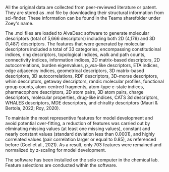 All the original data are collected from peer-reviewed literature or patent. They are stored as .mol file by downloading their structural information from sci-finder. These information can be found in the Teams sharefolder under Zoey's name.

The .mol files are loaded to AlvaDesc software to generate molecular descriptors (total of 5,666 descriptors) including both 2D (4,179) and 3D (1,487) descriptors. The features that were generated by molecular descriptors included a total of 33 categories, encompassing constitutioinal indices, ring descriptors, topological indices, walk and path counts, connectivity indices, information indices, 2D matrix-based descriptors, 2D autocorrelations, burden eigenvalues, p_vsa-like descriptors, ETA indices, edge adjacency indices, geometrical descriptors, 3D matrix-based descriptors, 3D autocorrelations, RDF descriptors, 3D-morse descriptors, whim descriptors, getaway descriptors, randic molecular profiles, functional group counts, atom-centred fragments, atom-type e-state indices, pharmacophore descriptors, 2D atom pairs, 3D atom pairs, charge descriptors, molecular properties, drug-like indices, CATS 3d descriptors, WHALES descriptors, MDE descriptors, and chirality descriptors (Mauri & Bertola, 2022; Roy, 2020). 

To maintain the most representive features for model development and avoid potential over-fitting, a reduction of features was carried out by eliminating missing values (at least one missing values), constant and nearly constant values (standard deviation less than 0.0001), and highly correlated values (pair correlation larger or equal to 0.85), as referenced before (Goel et al., 2021). As a result, only 703 features were remained and normalized by z-scaling for model development.

The software has been installed on the solo computer in the chemical lab. Feature selections are conducted within the software.



